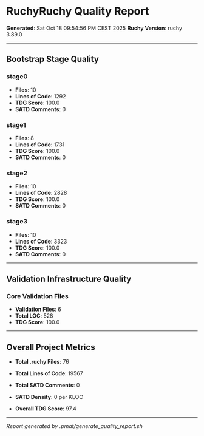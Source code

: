 # RuchyRuchy Quality Report
**Generated**: Sat Oct 18 09:54:56 PM CEST 2025
**Ruchy Version**: ruchy 3.89.0

---

## Bootstrap Stage Quality

### stage0

- **Files**: 10
- **Lines of Code**: 1292
- **TDG Score**: 100.0
- **SATD Comments**: 0

### stage1

- **Files**: 8
- **Lines of Code**: 1731
- **TDG Score**: 100.0
- **SATD Comments**: 0

### stage2

- **Files**: 10
- **Lines of Code**: 2828
- **TDG Score**: 100.0
- **SATD Comments**: 0

### stage3

- **Files**: 10
- **Lines of Code**: 3323
- **TDG Score**: 100.0
- **SATD Comments**: 0


---

## Validation Infrastructure Quality

### Core Validation Files

- **Validation Files**: 6
- **Total LOC**: 528
- **TDG Score**: 100.0


---

## Overall Project Metrics

- **Total .ruchy Files**: 76
- **Total Lines of Code**: 19567
- **Total SATD Comments**: 0
- **SATD Density**: 0 per KLOC

- **Overall TDG Score**: 97.4


---

*Report generated by .pmat/generate_quality_report.sh*
